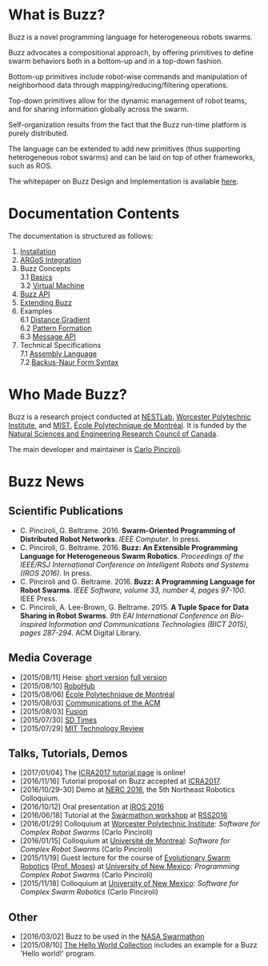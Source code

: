 # What is Buzz?

Buzz is a novel programming language for heterogeneous robots swarms.

Buzz advocates a compositional approach, by offering primitives to define swarm behaviors both in a bottom-up and in a top-down fashion.

Bottom-up primitives include robot-wise commands and manipulation of neighborhood data through mapping/reducing/filtering operations.

Top-down primitives allow for the dynamic management of robot teams, and for sharing information globally across the swarm.

Self-organization results from the fact that the Buzz run-time platform is purely distributed.

The language can be extended to add new primitives (thus supporting heterogeneous robot swarms) and can be laid on top of other frameworks, such as ROS.

The whitepaper on Buzz Design and Implementation is available [here](https://arxiv.org/abs/1507.05946).


# Documentation Contents
The documentation is structured as follows:
1. [Installation](doc/installation.md)
2. [ARGoS Integration](doc/argos-integration.md)
3. Buzz Concepts\
3.1 [Basics](doc/concepts/basics.md)\
3.2 [Virtual Machine](doc/concepts/vm.md)
4. [Buzz API](doc/api.org)
5. [Extending Buzz](doc/integration.org)
6. Examples\
6.1 [Distance Gradient](doc/examples/distance_gradient.md)\
6.2 [Pattern Formation](doc/examples/pattern_formation.md)\
6.3 [Message API](doc/examples/message_api.md)
7. Technical Specifications\
7.1 [Assembly Language](doc/technical-specifications/assembler.md)\
7.2 [Backus-Naur Form Syntax](doc/technical-specifications/syntax.md)

# Who Made Buzz?
Buzz is a research project conducted at [NESTLab](https://www.nestlab.net), [Worcester Polytechnic Institute](https://www.wpi.edu), and [MIST](https://www.mistlab.ca), [École Polytechnique de Montréal](https://www.polymtl.ca). It is funded by the [Natural Sciences and Engineering Research Council of Canada](https://www.nserc-crsng.gc.ca).

The main developer and maintainer is [Carlo Pinciroli](https://carlo.pinciroli.net).

# Buzz News

## Scientific Publications

* C. Pinciroli, G. Beltrame. 2016. **Swarm-Oriented Programming of Distributed Robot Networks**. *IEEE Computer*. In press.
* C. Pinciroli, G. Beltrame. 2016. **Buzz: An Extensible Programming Language for Heterogeneous Swarm Robotics**. *Proceedings of the IEEE/RSJ International Conference on Intelligent Robots and Systems (IROS 2016)*. In press.
* C. Pinciroli and G. Beltrame. 2016. **Buzz: A Programming Language for Robot Swarms**. *IEEE Software, volume 33, number 4, pages 97-100*. IEEE Press.
* C. Pinciroli, A. Lee-Brown, G. Beltrame. 2015. **A Tuple Space for Data Sharing in Robot Swarms**. *9th EAI International Conference on Bio-inspired Information and Communications Technologies (BICT 2015), pages 287-294*. ACM Digital Library.

## Media Coverage

* [2015/08/11] Heise: [short version](http://www.heise.de/newsticker/meldung/Roboterschwaerme-bekommen-eigene-Programmiersprache-2775563.html) [full version](http://www.heise.de/tr/artikel/Programmiersprache-fuer-Roboterschwaerme-2775561.html)
* [2015/08/10] [RoboHub](http://robohub.org/buzz-a-novel-programming-language-for-heterogeneous-robot-swarms/)
* [2015/08/06] [École Polytechnique de Montréal](http://www.polymtl.ca/carrefour/article.php?no=4692)
* [2015/08/03] [Communications of the ACM](http://cacm.acm.org/news/190313-a-programming-language-for-robot-swarms/fulltext)
* [2015/08/03] [Fusion](http://fusion.net/story/175797/robot-swarms-just-got-a-little-scarier/)
* [2015/07/30] [SD Times](http://sdtimes.com/researchers-develop-buzz-a-programming-language-for-robot-swarms/)
* [2015/07/29] [MIT Technology Review](http://www.technologyreview.com/view/539761/a-programming-language-for-robot-swarms/)

## Talks, Tutorials, Demos

* [2017/01/04] The [ICRA2017 tutorial page](http://the.swarming.buzz/ICRA2017/) is online!
* [2016/11/16] Tutorial proposal on Buzz accepted at [ICRA2017](http://www.icra2017.org/).
* [2016/10/29-30] Demo at [NERC 2016](http://northeastrobotics.org/NERC2016.html), the 5th Northeast Robotics Colloquium.
* [2016/10/12] Oral presentation at [IROS 2016](http://www.iros2016.org/)
* [2016/06/18] Tutorial at the [Swarmathon workshop](http://nasaswarmathon.com/rssworkshop) at [RSS2016](http://www.roboticsconference.org)
* [2016/01/29] Colloquium at [Worcester Polytechnic Institute](https://www.wpi.edu): *Software for Complex Robot Swarms* (Carlo Pinciroli)
* [2016/01/15] Colloquium at [Université de Montreal](https://www.umontreal.ca): *Software for Complex Robot Swarms* (Carlo Pinciroli)
* [2015/11/19] Guest lecture for the course of [Evolutionary Swarm Robotics](https://sites.google.com/site/esrcs591/) ([Prof. Moses](https://www.cs.unm.edu/~melaniem/Home.html)) at [University of New Mexico](http://www.unm.edu): *Programming Complex Robot Swarms* (Carlo Pinciroli)
* [2015/11/18] Colloquium at [University of New Mexico](http://www.unm.edu): *Software for Complex Swarm Robotics* (Carlo Pinciroli)

## Other

* [2016/03/02] Buzz to be used in the [NASA Swarmathon](http://nasaswarmathon.com/)
* [2015/08/10] [The Hello World Collection](http://helloworldcollection.de/) includes an example for a Buzz 'Hello world!' program.
